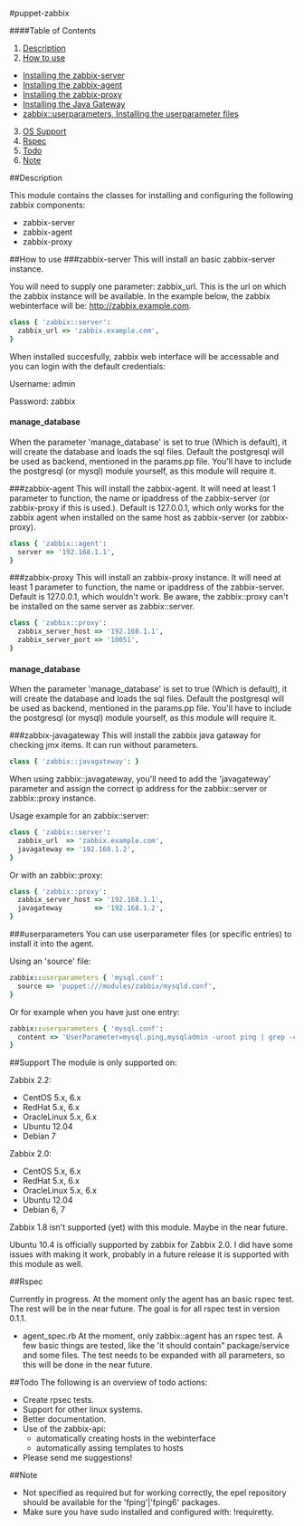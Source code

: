 #puppet-zabbix

####Table of Contents

1. [Description](#description)
2. [How to use](#how-to-use)
  * [Installing the zabbix-server](#zabbix-server)
  * [Installing the zabbix-agent](#zabbix-agent)
  * [Installing the zabbix-proxy](#zabbix-proxy)
  * [Installing the Java Gateway](#zabbix-javagateway)
  * [zabbix::userparameters, Installing the userparameter files](#userparameters)
3. [OS Support](#support)
4. [Rspec](#rspec)
5. [Todo](#todo)
5. [Note](#note)

##Description

This module contains the classes for installing and configuring the following zabbix components:

  - zabbix-server
  - zabbix-agent
  - zabbix-proxy

##How to use
###zabbix-server
This will install an basic zabbix-server instance. 

You will need to supply one parameter: zabbix_url. This is the url on which the zabbix instance will be available. In the example below, the zabbix webinterface will be: http://zabbix.example.com. 

```ruby
class { 'zabbix::server':
  zabbix_url => 'zabbix.example.com',
}
```

When installed succesfully, zabbix web interface will be accessable and you can login with the default credentials:

Username: admin

Password: zabbix

#### manage_database
When the parameter 'manage_database' is set to true (Which is default), it will create the database and loads the sql files. Default the postgresql will be used as backend, mentioned in the params.pp file. You'll have to include the postgresql (or mysql) module yourself, as this module will require it.

###zabbix-agent
This will install the zabbix-agent. It will need at least 1 parameter to function, the name or ipaddress of the zabbix-server (or zabbix-proxy if this is used.). Default is 127.0.0.1, which only works for the zabbix agent when installed on the same host as zabbix-server (or zabbix-proxy).

```ruby
class { 'zabbix::agent':
  server => '192.168.1.1',
}
```

###zabbix-proxy
This will install an zabbix-proxy instance. It will need at least 1 parameter to function, the name or ipaddress of the zabbix-server. Default is 127.0.0.1, which wouldn't work. Be aware, the zabbix::proxy can't be installed on the same server as zabbix::server. 

```ruby
class { 'zabbix::proxy':
  zabbix_server_host => '192.168.1.1',
  zabbix_server_port => '10051',
}
```

#### manage_database
When the parameter 'manage_database' is set to true (Which is default), it will create the database and loads the sql files. Default the postgresql will be used as backend, mentioned in the params.pp file. You'll have to include the postgresql (or mysql) module yourself, as this module will require it.

###zabbix-javagateway
This will install the zabbix java gataway for checking jmx items. It can run without parameters.

```ruby
class { 'zabbix::javagateway': }
```

When using zabbix::javagateway, you'll need to add the 'javagateway' parameter and assign the correct ip address for the zabbix::server or zabbix::proxy instance.

Usage example for an zabbix::server:

```ruby
class { 'zabbix::server':
  zabbix_url  => 'zabbix.example.com', 
  javagateway => '192.168.1.2',
}
```

Or with an zabbix::proxy:

```ruby
class { 'zabbix::proxy':
  zabbix_server_host => '192.168.1.1', 
  javagateway        => '192.168.1.2',
}
```

###userparameters
You can use userparameter files (or specific entries) to install it into the agent.

Using an 'source' file:

```ruby
zabbix::userparameters { 'mysql.conf':
  source => 'puppet:///modules/zabbix/mysqld.conf',
}
```

Or for example when you have just one entry:

```ruby
zabbix::userparameters { 'mysql.conf':
  content => 'UserParameter=mysql.ping,mysqladmin -uroot ping | grep -c alive',
}
```

##Support
The module is only supported on:

Zabbix 2.2:

  * CentOS 5.x, 6.x
  * RedHat 5.x, 6.x
  * OracleLinux 5.x, 6.x
  * Ubuntu 12.04
  * Debian 7

Zabbix 2.0:

  * CentOS 5.x, 6.x
  * RedHat 5.x, 6.x
  * OracleLinux 5.x, 6.x
  * Ubuntu 12.04
  * Debian 6, 7


Zabbix 1.8 isn't supported (yet) with this module. Maybe in the near future.

Ubuntu 10.4 is officially supported by zabbix for Zabbix 2.0. I did have some issues with making it work, probably in a future release it is supported with this module as well.

##Rspec

Currently in progress. At the moment only the agent has an basic rspec test. The rest will be in the near future. The goal is for all rspec test in version 0.1.1.

* agent_spec.rb
At the moment, only zabbix::agent has an rspec test. A few basic things are tested, like the 'it should contain" package/service and some files. The test needs to be expanded with all parameters, so this will be done in the near future.

##Todo
The following is an overview of todo actions:

  - Create rpsec tests.
  - Support for other linux systems.
  - Better documentation.
  - Use of the zabbix-api:
    - automatically creating hosts in the webinterface
    - automatically assing templates to hosts
  - Please send me suggestions! 


##Note

*	Not specified as required but for working correctly, the epel repository should be available for the 'fping'|'fping6' packages.
*	Make sure you have sudo installed and configured with: !requiretty.